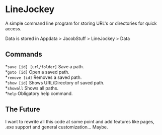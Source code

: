 # LineJockey
 A simple command line program for storing URL's or directories for quick access.
 
 Data is stored in Appdata > JacobStuff > LineJockey > Data

## Commands

 *`save [id] [url/folder]` Save a path.  
 *`goto [id]` Open a saved path.   
 *`remove [id]` Removes a saved path.   
 *`show [id]` Shows URL/Directory of saved path.   
 *`showall` Shows all paths.   
 *`help` Obligatory help command.   
 
## The Future
 
 I want to rewrite all this code at some point and add features like pages, .exe support and general customization... Maybe.
